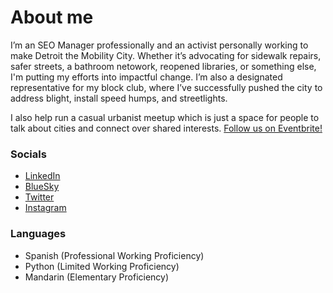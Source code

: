 # About me
I’m an SEO Manager professionally and an activist personally working to make Detroit the Mobility City. Whether it’s advocating for sidewalk repairs, safer streets, a bathroom netowork, reopened libraries, or something else, I'm putting my efforts into impactful change. I’m also a designated representative for my block club, where I’ve successfully pushed the city to address blight, install speed humps, and streetlights.

I also help run a casual urbanist meetup which is just a space for people to talk about cities and connect over shared interests. [Follow us on Eventbrite!](https://www.eventbrite.com/o/detroit-urbanists-85158716243)

### Socials
- [LinkedIn](https://www.linkedin.com/in/tdtansley)
- [BlueSky](https://bsky.app/profile/tedtansley.bsky.social)
- [Twitter](https://x.com/tedtansley)
- [Instagram](https://www.instagram.com/tedbytheriver/)

### Languages
  - Spanish (Professional Working Proficiency)
  - Python (Limited Working Proficiency)
  - Mandarin (Elementary Proficiency)
